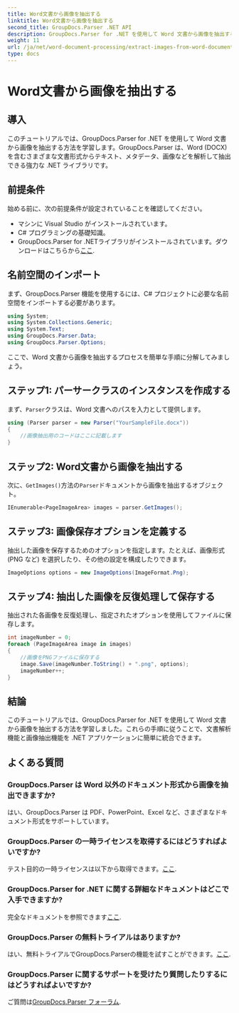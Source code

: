 ```yaml
---
title: Word文書から画像を抽出する
linktitle: Word文書から画像を抽出する
second_title: GroupDocs.Parser .NET API
description: GroupDocs.Parser for .NET を使用して Word 文書から画像を抽出する方法を学びます。このチュートリアルでは、画像を .NET に統合するための手順を順を追って説明します。
weight: 11
url: /ja/net/word-document-processing/extract-images-from-word-document/
type: docs
---
```

# Word文書から画像を抽出する

## 導入
このチュートリアルでは、GroupDocs.Parser for .NET を使用して Word 文書から画像を抽出する方法を学習します。GroupDocs.Parser は、Word (DOCX) を含むさまざまな文書形式からテキスト、メタデータ、画像などを解析して抽出できる強力な .NET ライブラリです。
## 前提条件
始める前に、次の前提条件が設定されていることを確認してください。
- マシンに Visual Studio がインストールされています。
- C# プログラミングの基礎知識。
- GroupDocs.Parser for .NETライブラリがインストールされています。ダウンロードはこちらから[ここ](https://releases.groupdocs.com/parser/net/).
## 名前空間のインポート
まず、GroupDocs.Parser 機能を使用するには、C# プロジェクトに必要な名前空間をインポートする必要があります。
```csharp
using System;
using System.Collections.Generic;
using System.Text;
using GroupDocs.Parser.Data;
using GroupDocs.Parser.Options;
```
ここで、Word 文書から画像を抽出するプロセスを簡単な手順に分解してみましょう。
## ステップ1: パーサークラスのインスタンスを作成する
まず、`Parser`クラスは、Word 文書へのパスを入力として提供します。
```csharp
using (Parser parser = new Parser("YourSampleFile.docx"))
{
    //画像抽出用のコードはここに記載します
}
```
## ステップ2: Word文書から画像を抽出する
次に、`GetImages()`方法の`Parser`ドキュメントから画像を抽出するオブジェクト。
```csharp
IEnumerable<PageImageArea> images = parser.GetImages();
```
## ステップ3: 画像保存オプションを定義する
抽出した画像を保存するためのオプションを指定します。たとえば、画像形式 (PNG など) を選択したり、その他の設定を構成したりできます。
```csharp
ImageOptions options = new ImageOptions(ImageFormat.Png);
```
## ステップ4: 抽出した画像を反復処理して保存する
抽出された各画像を反復処理し、指定されたオプションを使用してファイルに保存します。
```csharp
int imageNumber = 0;
foreach (PageImageArea image in images)
{
    //画像をPNGファイルに保存する
    image.Save(imageNumber.ToString() + ".png", options);
    imageNumber++;
}
```
## 結論
このチュートリアルでは、GroupDocs.Parser for .NET を使用して Word 文書から画像を抽出する方法を学習しました。これらの手順に従うことで、文書解析機能と画像抽出機能を .NET アプリケーションに簡単に統合できます。

## よくある質問
### GroupDocs.Parser は Word 以外のドキュメント形式から画像を抽出できますか?
はい、GroupDocs.Parser は PDF、PowerPoint、Excel など、さまざまなドキュメント形式をサポートしています。
### GroupDocs.Parser の一時ライセンスを取得するにはどうすればよいですか?
テスト目的の一時ライセンスは以下から取得できます。[ここ](https://purchase.groupdocs.com/temporary-license/).
### GroupDocs.Parser for .NET に関する詳細なドキュメントはどこで入手できますか?
完全なドキュメントを参照できます[ここ](https://tutorials.groupdocs.com/parser/net/).
### GroupDocs.Parser の無料トライアルはありますか?
はい、無料トライアルでGroupDocs.Parserの機能を試すことができます。[ここ](https://releases.groupdocs.com/).
### GroupDocs.Parser に関するサポートを受けたり質問したりするにはどうすればよいですか?
ご質問は[GroupDocs.Parser フォーラム](https://forum.groupdocs.com/c/parser/17).